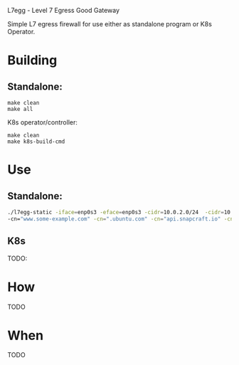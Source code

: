 L7egg - Level 7 Egress Good Gateway 

Simple L7 egress firewall for use either as standalone program or K8s Operator. 

# Building 
## Standalone:
```
make clean
make all
```
K8s operator/controller:
```
make clean
make k8s-build-cmd
```

# Use
## Standalone:
```bash
./l7egg-static -iface=enp0s3 -eface=enp0s3 -cidr=10.0.2.0/24  -cidr=10.1.0.0/16 -cidr=10.152.183.0/24 \
-cn="www.some-example.com" -cn=".ubuntu.com" -cn="api.snapcraft.io" -cn="git.com.org" -cn="docker.io"
```
## K8s
TODO:

# How
TODO

# When 
TODO